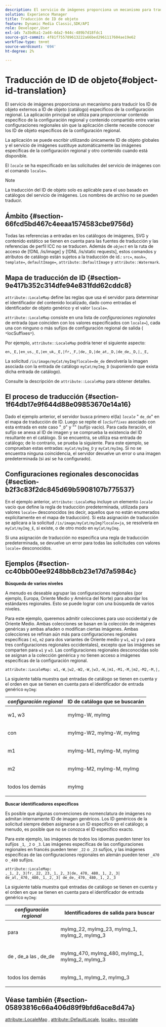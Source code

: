 ```yaml
---
description: El servicio de imágenes proporciona un mecanismo para traducir los ID de objeto externos a ID de objeto (catálogo) específicos de la configuración regional. La aplicación principal se utiliza para proporcionar contenido específico de la configuración regional y contenido compartido entre varias configuraciones regionales sin que la aplicación cliente necesite conocer los ID de objeto específicos de la configuración regional.
solution: Experience Manager
title: Traducción de ID de objeto
feature: Dynamic Media Classic,SDK/API
role: Developer,User
exl-id: 7a3bd6a1-2ad4-4da2-944c-489b7d18fdc1
source-git-commit: 4f81f755789613222a66bed2961117604ae19e62
workflow-type: tm+mt
source-wordcount: '694'
ht-degree: 2%

---
```


# Traducción de ID de objeto{#object-id-translation}

El servicio de imágenes proporciona un mecanismo para traducir los ID de objeto externos a ID de objeto (catálogo) específicos de la configuración regional. La aplicación principal se utiliza para proporcionar contenido específico de la configuración regional y contenido compartido entre varias configuraciones regionales sin que la aplicación cliente necesite conocer los ID de objeto específicos de la configuración regional.

La aplicación se puede escribir utilizando únicamente ID de objeto globales y el servicio de imágenes sustituye automáticamente las imágenes específicas de la configuración regional y otro contenido cuando está disponible.

El *`locale`* se ha especificado en las solicitudes del servicio de imágenes con el comando `locale=`.

>[!NOTE]
>
>La traducción del ID de objeto solo es aplicable para el uso basado en catálogos del servicio de imágenes. Los nombres de archivo no se pueden traducir.

## Ámbito {#section-66fcd5bd467c4eeaa1574583cbe9756d}

Todas las referencias a entradas en los catálogos de imágenes, SVG y contenido estático se tienen en cuenta para las fuentes de traducción y las referencias de perfil ICC no se traducen. Además de *`object`* en la ruta de acceso de [!DNL /is/image] y [!DNL /is/static requests], estos comandos y atributos de catálogo están sujetos a la traducción de id.: `src=`, `mask=`, `template=`, `defaultImage=`, `attribute::DefaultImage` y `attribute::Watermark`.

## Mapa de traducción de ID {#section-9e417b352c314dfe94e831fdd62cddc8}

`attribute::LocaleMap` define las reglas que usa el servidor para determinar el identificador del contenido localizado, dado como entradas el identificador de objeto genérico y el valor `locale=`.

`attribute::LocaleMap` consiste en una lista de *configuraciones regionales* de entrada (que coinciden con los valores especificados con `locale=`), cada una con ninguno o más sufijos de configuración regional de salida ( `*`locSuffixes`*`).

Por ejemplo, `attribute::LocaleMap` podría tener el siguiente aspecto:

`en,_E,|en_us,_E,|en_uk,_E,|fr,_F,|de,_D,|de_at,_D,|de_de,_D,|,_E,`

La solicitud `/is/image/myCat/myImg?locale=de_de` devolvería la imagen asociada con la entrada de catálogo `myCat/myImg_D` (suponiendo que exista dicha entrada de catálogo).

Consulte la descripción de `attribute::LocaleMap` para obtener detalles.

## El proceso de traducción {#section-1f64db17e9f644d88e09853670e14a16}

Dado el ejemplo anterior, el servidor busca primero el(la) *`locale`* &quot; `de_de`&quot; en el mapa de traducción de ID. Luego se repite el *`locSuffixes`* asociado con esta entrada en este caso &quot;`_D`&quot; y &quot;&quot; (sufijo vacío). Para cada iteración, el sufijo se anexa al ID de imagen y se comprueba la existencia del ID resultante en el catálogo. Si se encuentra, se utiliza esa entrada de catálogo; de lo contrario, se prueba la siguiente. Para este ejemplo, se comprueban estas entradas: `myCat/myImg_D` y `myCat/myImg`. Si no se encuentra ninguna coincidencia, el servidor devuelve un error o una imagen predeterminada (si así se ha configurado).

## Configuraciones regionales desconocidas {#section-b2f3c83f2dc845d69b5908107b775537}

En el ejemplo anterior, `attribute::LocaleMap` incluye un elemento *`locale`* vacío que define la regla de traducción predeterminada, utilizada para valores `locale=` desconocidos (es decir, aquellos que no están enumerados explícitamente en el mapa de traducción). Si esta asignación de traducción se aplicara a la solicitud `/is/image/myCat/myImg?locale=ja`, se resolvería en `myCat/myImg_E`, si existe, o de otro modo en `myCat/myImg`.

Si una asignación de traducción no especifica una regla de traducción predeterminada, se devuelve un error para todas las solicitudes con valores `locale=` desconocidos.

## Ejemplos {#section-cc40bb00ee9248bb8cb23e17d7a5984c}

**Búsqueda de varios niveles**

A menudo es deseable agrupar las configuraciones regionales (por ejemplo, Europa, Oriente Medio y América del Norte) para abordar los estándares regionales. Esto se puede lograr con una búsqueda de varios niveles.

Para este ejemplo, queremos admitir colecciones para uso occidental y de Oriente Medio. Ambas colecciones se basan en la colección de imágenes genéricas y ambas añaden o modifican ciertas imágenes. Ambas colecciones se refinan aún más para configuraciones regionales específicas ( `m1`, `m2` para dos variantes de Oriente medio y `w1`, `w2` y `w3` para tres configuraciones regionales occidentales), excepto que las imágenes se comparten para `w1` y `w3`. Las configuraciones regionales desconocidas solo se asignan a la colección genérica y no tienen acceso a imágenes específicas de la configuración regional.

`attribute::LocaleMap: w1,-W,|w2,-W2,-W,|w3,-W,|m1,-M1,-M,|m2,-M2,-M,|,`

La siguiente tabla muestra qué entradas de catálogo se tienen en cuenta y el orden en que se tienen en cuenta para el identificador de entrada genérico `myImg`:

<table id="table_97EB13E3DB9B48D3A4184D5ECC8E9F86"> 
 <thead> 
  <tr> 
   <th class="entry"> <b> <i>configuración regional</i> </b> </th> 
   <th class="entry"> <b>ID de catálogo que se buscarán</b> </th> 
  </tr> 
 </thead>
 <tbody> 
  <tr> 
   <td> <p> <span class="codeph"> w1, w3 </span> </p> </td> 
   <td> <p> <span class="codeph"> myImg-W, myImg </span> </p> </td> 
  </tr> 
  <tr> 
   <td> <p> <span class="codeph"> con </span> </p> </td> 
   <td> <p> <span class="codeph"> myImg-W2, myImg-W, myImg </span> </p> </td> 
  </tr> 
  <tr> 
   <td> <p> <span class="codeph"> m1 </span> </p> </td> 
   <td> <p> <span class="codeph"> myImg-M1, myImg-M, myImg </span> </p> </td> 
  </tr> 
  <tr> 
   <td> <p> <span class="codeph"> m2 </span> </p> </td> 
   <td> <p> <span class="codeph"> myImg-M2, myImg-M, myImg </span> </p> </td> 
  </tr> 
  <tr> 
   <td> <p>todos los demás </p> </td> 
   <td> <p> <span class="codeph"> myImg </span> </p> </td> 
  </tr> 
 </tbody> 
</table>

**Buscar identificadores específicos**

Es posible que algunas convenciones de nomenclatura de imágenes no admitan internamente ID de imagen genéricos. Los ID genéricos de la solicitud siempre deben asignarse a un ID específico en el catálogo; a menudo, es posible que no se conozca el ID específico exacto.

Para este ejemplo, las imágenes de todos los idiomas pueden tener los sufijos `_1`, `_2` o `_3`. Las imágenes específicas de las configuraciones regionales en francés pueden tener `_22` o `_23` sufijos, y las imágenes específicas de las configuraciones regionales en alemán pueden tener `_470` o `_480` sufijos.

`attribute::LocaleMap: ,_1,_2,_3|fr,_22,_23,_1,_2,_3|de,_470,_480,_1,_2,_3| de_at,_470,_480,_1,_2,_3| de_de,_470,_480,_1,_2,_3`

La siguiente tabla muestra qué entradas de catálogo se tienen en cuenta y el orden en que se tienen en cuenta para el identificador de entrada genérico `myImg`:

<table id="table_A7EE4AA0F1C24284B83CC4B40622D24F"> 
 <thead> 
  <tr> 
   <th class="entry"> <b> <i>configuración regional</i> </b> </th> 
   <th class="entry"> <b>Identificadores de salida para buscar</b> </th> 
  </tr> 
 </thead>
 <tbody> 
  <tr> 
   <td> <p> <span class="codeph"> para </span> </p> </td> 
   <td> <p> <span class="codeph"> myImg_22, myImg_23, myImg_1, myImg_2, myImg_3 </span> </p> </td> 
  </tr> 
  <tr> 
   <td> <p> <span class="codeph"> de </span>, <span class="codeph"> de_a las </span>, <span class="codeph"> de_de </span> </p> </td> 
   <td> <p> <span class="codeph"> myImg_470, myImg_480, myImg_1, myImg_2, myImg_3 </span> </p> </td> 
  </tr> 
  <tr> 
   <td> <p>todos los demás </p> </td> 
   <td> <p> <span class="codeph"> myImg_1, myImg_2, myImg_3 </span> </p> </td> 
  </tr> 
 </tbody> 
</table>

## Véase también {#section-05893816c66a406d89f9bfd6ace8d47a}

[attribute::LocaleMap](../../../../../is-api/image-catalog/image-serving-api-ref/c-image-catalog-reference/c-attributes-reference/r-localemap.md#reference-49bbf598f8ea47c3a563755cef306318) , [attribute::DefaultLocale](../../../../../is-api/image-catalog/image-serving-api-ref/c-image-catalog-reference/c-attributes-reference/r-defaultlocale.md#reference-69462ad9923f464f80c2c012342a6b6b), [locale=](../../../../../is-api/http-ref/image-serving-api-ref/c-http-protocol-reference/c-command-reference/r-locale.md#reference-8a846b2fbc004a12821b956ed3b25cfb), [req=xlate](../../../../../is-api/http-ref/image-serving-api-ref/c-http-protocol-reference/c-command-reference/r-req/r-req.md#reference-907cdb4a97034db7ad94695f25552e76)
